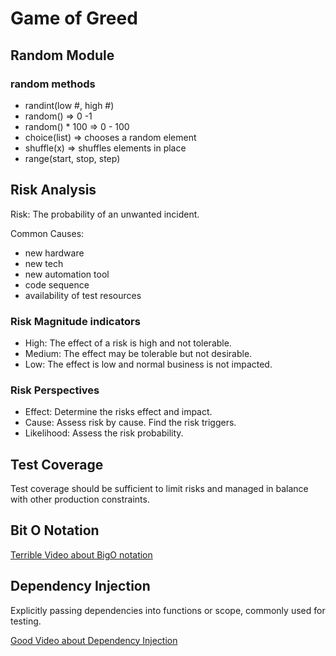 # Game of Greed

## Random Module

### random methods

- randint(low #, high #)
- random() => 0 -1
- random() * 100 => 0 - 100
- choice(list) => chooses a random element
- shuffle(x) => shuffles elements in place
- range(start, stop, step)

## Risk Analysis

Risk: The probability of an unwanted incident.

Common Causes:

- new hardware
- new tech
- new automation tool
- code sequence
- availability of test resources

### Risk Magnitude indicators

- High: The effect of a risk is high and not tolerable.
- Medium: The effect may be tolerable but not desirable.
- Low: The effect is low and normal business is not impacted. 

### Risk Perspectives

- Effect: Determine the risks effect and impact.
- Cause: Assess risk by cause.  Find the risk triggers.
- Likelihood: Assess the risk probability.

## Test Coverage

Test coverage should be sufficient to limit risks and managed in balance with other production constraints. 

## Bit O Notation

[Terrible Video about BigO notation](https://www.youtube.com/watch?v=v4cd1O4zkGw)

## Dependency Injection

Explicitly passing dependencies into functions or scope, commonly used for testing.

[Good Video about Dependency Injection](https://www.youtube.com/watch?v=0X1Ns2NRfks)